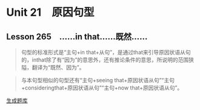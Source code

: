 ﻿ # Unit 21　原因句型
 ## Lesson 265　……in that……既然……
 
> 句型的标准形式是“主句+in that+从句”，是通过that来引导原因状语从句的，inthat除了有“因为”的意思外，还有推论条件的意思，所说明的范围狭隘，翻译为“既然、因为”。

> 与本句型相似的句型还有“主句+seeing that+原因状语从句”“主句+consideringthat+原因状语从句”“主句+now that+原因状语从句”。


 [生成题库](./question/f265.json)